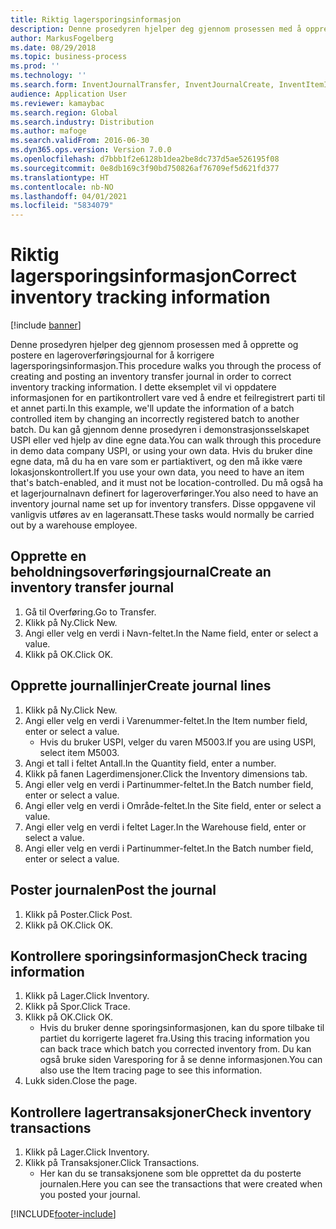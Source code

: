 ```yaml
---
title: Riktig lagersporingsinformasjon
description: Denne prosedyren hjelper deg gjennom prosessen med å opprette og postere en lageroverføringsjournal for å korrigere lagersporingsinformasjon.
author: MarkusFogelberg
ms.date: 08/29/2018
ms.topic: business-process
ms.prod: ''
ms.technology: ''
ms.search.form: InventJournalTransfer, InventJournalCreate, InventItemIdLookupSimple, InventBatchIdLookup, InventLocationIdLookup, InventDimTracking, InventTrans
audience: Application User
ms.reviewer: kamaybac
ms.search.region: Global
ms.search.industry: Distribution
ms.author: mafoge
ms.search.validFrom: 2016-06-30
ms.dyn365.ops.version: Version 7.0.0
ms.openlocfilehash: d7bbb1f2e6128b1dea2be8dc737d5ae526195f08
ms.sourcegitcommit: 0e8db169c3f90bd750826af76709ef5d621fd377
ms.translationtype: HT
ms.contentlocale: nb-NO
ms.lasthandoff: 04/01/2021
ms.locfileid: "5834079"
---
```

# <a name="correct-inventory-tracking-information"></a><span data-ttu-id="57b81-103">Riktig lagersporingsinformasjon</span><span class="sxs-lookup"><span data-stu-id="57b81-103">Correct inventory tracking information</span></span>

[!include [banner](../../includes/banner.md)]

<span data-ttu-id="57b81-104">Denne prosedyren hjelper deg gjennom prosessen med å opprette og postere en lageroverføringsjournal for å korrigere lagersporingsinformasjon.</span><span class="sxs-lookup"><span data-stu-id="57b81-104">This procedure walks you through the process of creating and posting an inventory transfer journal in order to correct inventory tracking information.</span></span> <span data-ttu-id="57b81-105">I dette eksemplet vil vi oppdatere informasjonen for en partikontrollert vare ved å endre et feilregistrert parti til et annet parti.</span><span class="sxs-lookup"><span data-stu-id="57b81-105">In this example, we'll update the information of a batch controlled item by changing an incorrectly registered batch to another batch.</span></span> <span data-ttu-id="57b81-106">Du kan gå gjennom denne prosedyren i demonstrasjonsselskapet USPI eller ved hjelp av dine egne data.</span><span class="sxs-lookup"><span data-stu-id="57b81-106">You can walk through this procedure in demo data company USPI, or using your own data.</span></span> <span data-ttu-id="57b81-107">Hvis du bruker dine egne data, må du ha en vare som er partiaktivert, og den må ikke være lokasjonskontrollert.</span><span class="sxs-lookup"><span data-stu-id="57b81-107">If you use your own data, you need to have an item that's batch-enabled, and it must not be location-controlled.</span></span> <span data-ttu-id="57b81-108">Du må også ha et lagerjournalnavn definert for lageroverføringer.</span><span class="sxs-lookup"><span data-stu-id="57b81-108">You also need to have an inventory journal name set up for inventory transfers.</span></span> <span data-ttu-id="57b81-109">Disse oppgavene vil vanligvis utføres av en lageransatt.</span><span class="sxs-lookup"><span data-stu-id="57b81-109">These tasks would normally be carried out by a warehouse employee.</span></span>


## <a name="create-an-inventory-transfer-journal"></a><span data-ttu-id="57b81-110">Opprette en beholdningsoverføringsjournal</span><span class="sxs-lookup"><span data-stu-id="57b81-110">Create an inventory transfer journal</span></span>
1. <span data-ttu-id="57b81-111">Gå til Overføring.</span><span class="sxs-lookup"><span data-stu-id="57b81-111">Go to Transfer.</span></span>
2. <span data-ttu-id="57b81-112">Klikk på Ny.</span><span class="sxs-lookup"><span data-stu-id="57b81-112">Click New.</span></span>
3. <span data-ttu-id="57b81-113">Angi eller velg en verdi i Navn-feltet.</span><span class="sxs-lookup"><span data-stu-id="57b81-113">In the Name field, enter or select a value.</span></span>
4. <span data-ttu-id="57b81-114">Klikk på OK.</span><span class="sxs-lookup"><span data-stu-id="57b81-114">Click OK.</span></span>

## <a name="create-journal-lines"></a><span data-ttu-id="57b81-115">Opprette journallinjer</span><span class="sxs-lookup"><span data-stu-id="57b81-115">Create journal lines</span></span>
1. <span data-ttu-id="57b81-116">Klikk på Ny.</span><span class="sxs-lookup"><span data-stu-id="57b81-116">Click New.</span></span>
2. <span data-ttu-id="57b81-117">Angi eller velg en verdi i Varenummer-feltet.</span><span class="sxs-lookup"><span data-stu-id="57b81-117">In the Item number field, enter or select a value.</span></span>
    * <span data-ttu-id="57b81-118">Hvis du bruker USPI, velger du varen M5003.</span><span class="sxs-lookup"><span data-stu-id="57b81-118">If you are using USPI, select item M5003.</span></span>  
3. <span data-ttu-id="57b81-119">Angi et tall i feltet Antall.</span><span class="sxs-lookup"><span data-stu-id="57b81-119">In the Quantity field, enter a number.</span></span>
4. <span data-ttu-id="57b81-120">Klikk på fanen Lagerdimensjoner.</span><span class="sxs-lookup"><span data-stu-id="57b81-120">Click the Inventory dimensions tab.</span></span>
5. <span data-ttu-id="57b81-121">Angi eller velg en verdi i Partinummer-feltet.</span><span class="sxs-lookup"><span data-stu-id="57b81-121">In the Batch number field, enter or select a value.</span></span>
6. <span data-ttu-id="57b81-122">Angi eller velg en verdi i Område-feltet.</span><span class="sxs-lookup"><span data-stu-id="57b81-122">In the Site field, enter or select a value.</span></span>
7. <span data-ttu-id="57b81-123">Angi eller velg en verdi i feltet Lager.</span><span class="sxs-lookup"><span data-stu-id="57b81-123">In the Warehouse field, enter or select a value.</span></span>
8. <span data-ttu-id="57b81-124">Angi eller velg en verdi i Partinummer-feltet.</span><span class="sxs-lookup"><span data-stu-id="57b81-124">In the Batch number field, enter or select a value.</span></span>

## <a name="post-the-journal"></a><span data-ttu-id="57b81-125">Poster journalen</span><span class="sxs-lookup"><span data-stu-id="57b81-125">Post the journal</span></span>
1. <span data-ttu-id="57b81-126">Klikk på Poster.</span><span class="sxs-lookup"><span data-stu-id="57b81-126">Click Post.</span></span>
2. <span data-ttu-id="57b81-127">Klikk på OK.</span><span class="sxs-lookup"><span data-stu-id="57b81-127">Click OK.</span></span>

## <a name="check-tracing-information"></a><span data-ttu-id="57b81-128">Kontrollere sporingsinformasjon</span><span class="sxs-lookup"><span data-stu-id="57b81-128">Check tracing information</span></span>
1. <span data-ttu-id="57b81-129">Klikk på Lager.</span><span class="sxs-lookup"><span data-stu-id="57b81-129">Click Inventory.</span></span>
2. <span data-ttu-id="57b81-130">Klikk på Spor.</span><span class="sxs-lookup"><span data-stu-id="57b81-130">Click Trace.</span></span>
3. <span data-ttu-id="57b81-131">Klikk på OK.</span><span class="sxs-lookup"><span data-stu-id="57b81-131">Click OK.</span></span>
    * <span data-ttu-id="57b81-132">Hvis du bruker denne sporingsinformasjonen, kan du spore tilbake til partiet du korrigerte lageret fra.</span><span class="sxs-lookup"><span data-stu-id="57b81-132">Using this tracing information you can back trace which batch you corrected inventory from.</span></span>  <span data-ttu-id="57b81-133">Du kan også bruke siden Varesporing for å se denne informasjonen.</span><span class="sxs-lookup"><span data-stu-id="57b81-133">You can also use the Item tracing page to see this information.</span></span>  
4. <span data-ttu-id="57b81-134">Lukk siden.</span><span class="sxs-lookup"><span data-stu-id="57b81-134">Close the page.</span></span>

## <a name="check-inventory-transactions"></a><span data-ttu-id="57b81-135">Kontrollere lagertransaksjoner</span><span class="sxs-lookup"><span data-stu-id="57b81-135">Check inventory transactions</span></span>
1. <span data-ttu-id="57b81-136">Klikk på Lager.</span><span class="sxs-lookup"><span data-stu-id="57b81-136">Click Inventory.</span></span>
2. <span data-ttu-id="57b81-137">Klikk på Transaksjoner.</span><span class="sxs-lookup"><span data-stu-id="57b81-137">Click Transactions.</span></span>
    * <span data-ttu-id="57b81-138">Her kan du se transaksjonene som ble opprettet da du posterte journalen.</span><span class="sxs-lookup"><span data-stu-id="57b81-138">Here you can see the transactions that were created when you posted your journal.</span></span>   



[!INCLUDE[footer-include](../../../includes/footer-banner.md)]